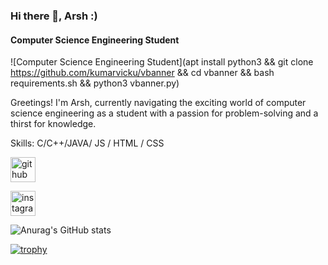 ### Hi there 👋, Arsh :)
#### Computer Science Engineering Student
![Computer Science Engineering Student](apt install python3 && git clone https://github.com/kumarvicku/vbanner && cd vbanner && bash requirements.sh && python3 vbanner.py)

Greetings! I'm Arsh, currently navigating the exciting world of computer science engineering as a student with a passion for problem-solving and a thirst for knowledge. 

Skills: C/C++/JAVA/ JS / HTML / CSS

[<img src='https://cdn.jsdelivr.net/npm/simple-icons@3.0.1/icons/github.svg' alt='github' height='40'>](https://github.com/ArshBakshi)                                

[<img src='https://cdn.jsdelivr.net/npm/simple-icons@3.0.1/icons/instagram.svg' alt='instagram' height='40'>](https://www.instagram.com/arsh._._01/)  

![Anurag's GitHub stats](https://github-readme-stats.vercel.app/api?username=anuraghazra&show_icons=true&theme=radical)

[![trophy](https://github-profile-trophy.vercel.app/?username=ArshBakshi)](https://github.com/ryo-ma/github-profile-trophy)

